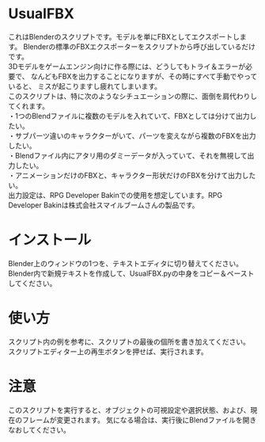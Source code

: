 # UsualFBX
これはBlenderのスクリプトです。モデルを単にFBXとしてエクスポートします。
Blenderの標準のFBXエクスポーターをスクリプトから呼び出しているだけです。
<br>
3Dモデルをゲームエンジン向けに作る際には、どうしてもトライ＆エラーが必要で、
なんどもFBXを出力することになりますが、その時にすべて手動でやっていると、
ミスが起こりますし疲れてしまいます。
<br>
このスクリプトは、特に次のようなシチュエーションの際に、面倒を肩代わりしてくれます。
<br>
・1つのBlendファイルに複数のモデルを入れていて、FBXとしては分けて出力したい。
<br>
・サブパーツ違いのキャラクターがいて、パーツを変えながら複数のFBXを出力したい。
<br>
・Blendファイル内にアタリ用のダミーデータが入っていて、それを無視して出力したい。
<br>
・アニメーションだけのFBXと、キャラクター形状だけのFBXを分けて出力したい。
<br>
出力設定は、RPG Developer Bakinでの使用を想定しています。RPG Developer Bakinは株式会社スマイルブームさんの製品です。


# インストール
Blender上のウィンドウの1つを、テキストエディタに切り替えてください。
Blender内で新規テキストを作成して、UsualFBX.pyの中身をコピー＆ペーストしてください。

# 使い方
スクリプト内の例を参考に、スクリプトの最後の個所を書き加えてください。
スクリプトエディター上の再生ボタンを押せば、実行されます。

# 注意
このスクリプトを実行すると、オブジェクトの可視設定や選択状態、および、現在のフレームが変更されます。
気になる場合は、実行後にBlendファイルを開きなおしてください。

